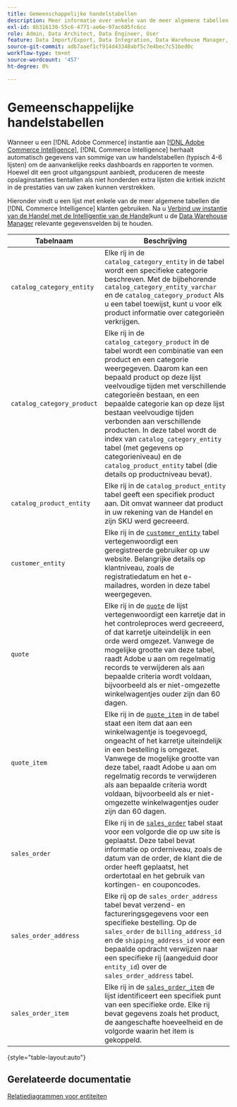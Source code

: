 ```yaml
---
title: Gemeenschappelijke handelstabellen
description: Meer informatie over enkele van de meer algemene tabellen die [!DNL Commerce Intelligence] klanten gebruiken.
exl-id: 8b316130-55c6-4771-ae6e-97ac605fc6cc
role: Admin, Data Architect, Data Engineer, User
feature: Data Import/Export, Data Integration, Data Warehouse Manager, Commerce Tables
source-git-commit: adb7aaef1cf914d43348abf5c7e4bec7c51bed0c
workflow-type: tm+mt
source-wordcount: '457'
ht-degree: 0%

---
```


# Gemeenschappelijke handelstabellen

Wanneer u een [!DNL Adobe Commerce] instantie aan [[!DNL Adobe Commerce Intelligence]](../importing-data/integrations/magento.md), [!DNL Commerce Intelligence] herhaalt automatisch gegevens van sommige van uw handelstabellen (typisch 4-6 lijsten) om de aanvankelijke reeks dashboards en rapporten te vormen. Hoewel dit een groot uitgangspunt aanbiedt, produceren de meeste opslaginstanties tientallen als niet honderden extra lijsten die kritiek inzicht in de prestaties van uw zaken kunnen verstrekken.

Hieronder vindt u een lijst met enkele van de meer algemene tabellen die [!DNL Commerce Intelligence] klanten gebruiken. Na u [Verbind uw instantie van de Handel met de Intelligentie van de Handel](../../data-analyst/importing-data/integrations/magento.md)kunt u de [Data Warehouse Manager](../../data-analyst/data-warehouse-mgr/tour-dwm.md) relevante gegevensvelden bij te houden.

| Tabelnaam | Beschrijving |
|---|---|
| `catalog_category_entity` | Elke rij in de `catalog_category_entity` in de tabel wordt een specifieke categorie beschreven. Met de bijbehorende `catalog_category_entity_varchar` en de `catalog_category_product` Als u een tabel toewijst, kunt u voor elk product informatie over categorieën verkrijgen. |
| `catalog_category_product` | Elke rij in de `catalog_category_product` in de tabel wordt een combinatie van een product en een categorie weergegeven. Daarom kan een bepaald product op deze lijst veelvoudige tijden met verschillende categorieën bestaan, en een bepaalde categorie kan op deze lijst bestaan veelvoudige tijden verbonden aan verschillende producten. In deze tabel wordt de index van `catalog_category_entity` tabel (met gegevens op categorieniveau) en de `catalog_product_entity` tabel (die details op productniveau bevat). |
| `catalog_product_entity` | Elke rij in de `catalog_product_entity` tabel geeft een specifiek product aan. Dit omvat wanneer dat product in uw rekening van de Handel en zijn SKU werd gecreeerd. |
| `customer_entity` | Elke rij in de [`customer_entity`](../data-warehouse-mgr/cust-ent-table.md) tabel vertegenwoordigt een geregistreerde gebruiker op uw website. Belangrijke details op klantniveau, zoals de registratiedatum en het e-mailadres, worden in deze tabel weergegeven. |
| `quote` | Elke rij in de [`quote`](../data-warehouse-mgr/sales-flat-quote-table.md) de lijst vertegenwoordigt een karretje dat in het controleproces werd gecreeerd, of dat karretje uiteindelijk in een orde werd omgezet. Vanwege de mogelijke grootte van deze tabel, raadt Adobe u aan om regelmatig records te verwijderen als aan bepaalde criteria wordt voldaan, bijvoorbeeld als er niet-omgezette winkelwagentjes ouder zijn dan 60 dagen. |
| `quote_item` | Elke rij in de [`quote_item`](../data-warehouse-mgr/sales-flat-quote-item-table.md) in de tabel staat een item dat aan een winkelwagentje is toegevoegd, ongeacht of het karretje uiteindelijk in een bestelling is omgezet. Vanwege de mogelijke grootte van deze tabel, raadt Adobe u aan om regelmatig records te verwijderen als aan bepaalde criteria wordt voldaan, bijvoorbeeld als er niet-omgezette winkelwagentjes ouder zijn dan 60 dagen. |
| `sales_order` | Elke rij in de [`sales_order`](../data-warehouse-mgr/sales-flat-order-table.md) tabel staat voor een volgorde die op uw site is geplaatst. Deze tabel bevat informatie op orderniveau, zoals de datum van de order, de klant die de order heeft geplaatst, het ordertotaal en het gebruik van kortingen- en couponcodes. |
| `sales_order_address` | Elke rij op de `sales_order_address` tabel bevat verzend- en factureringsgegevens voor een specifieke bestelling. Op de `sales_order` de `billing_address_id` en de `shipping_address_id` voor een bepaalde opdracht verwijzen naar een specifieke rij (aangeduid door `entity_id`) over de `sales_order_address` tabel. |
| `sales_order_item` | Elke rij in de [`sales_order_item`](../data-warehouse-mgr/sales-flat-quote-item-table.md) de lijst identificeert een specifiek punt van een specifieke orde. Elke rij bevat gegevens zoals het product, de aangeschafte hoeveelheid en de volgorde waarin het item is gekoppeld. |

{style="table-layout:auto"}

## Gerelateerde documentatie

[Relatiediagrammen voor entiteiten](../data-warehouse-mgr/entity-rel-diag.md)
